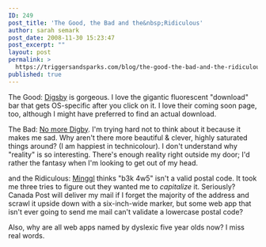 ```yaml
---
ID: 249
post_title: 'The Good, the Bad and the&nbsp;Ridiculous'
author: sarah semark
post_date: 2008-11-30 15:23:47
post_excerpt: ""
layout: post
permalink: >
  https://triggersandsparks.com/blog/the-good-the-bad-and-the-ridiculous/
published: true
---
```

The Good: <a href="http://www.digsby.com/">Digsby</a> is gorgeous. I love the gigantic fluorescent "download" bar that gets OS-specific after you click on it. I love their coming soon page, too, although I might have preferred to find an actual download.

The Bad: <a href="http://savedaisies.com/">No more Digby</a>. I'm trying hard not to think about it because it makes me sad. Why aren't there more beautiful &amp; clever, highly saturated things around? (I am happiest in technicolour). I don't understand why "reality" is so interesting. There's enough reality right outside my door; I'd rather the fantasy when I'm looking to get out of my head.
<p style="text-align: left;">and the Ridiculous: <a href="http://wapp.minggl.com">Minggl</a> thinks "b3k 4w5" isn't a valid postal code. It took me three tries to figure out they wanted me to <em>capitalize</em> it. Seriously? Canada Post will deliver my mail if I forget the majority of the address and scrawl it upside down with a six-inch-wide marker, but some web app that isn't ever going to send me mail can't validate a lowercase postal code?</p>

Also, why are all web apps named by dyslexic five year olds now? I miss real words.